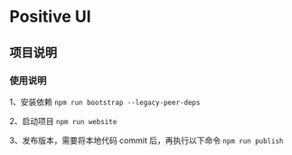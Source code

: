 # Positive UI

## 项目说明

### 使用说明

1、安装依赖
`npm run bootstrap --legacy-peer-deps`

2、启动项目
`npm run website`

3、发布版本，需要将本地代码 commit 后，再执行以下命令
`npm run publish`
